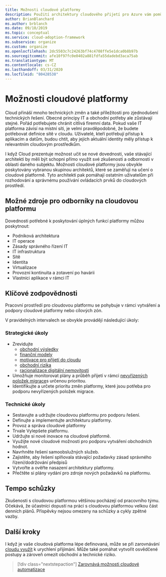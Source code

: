```yaml
---
title: Možnosti cloudové platformy
description: Použití architektury cloudového přijetí pro Azure vám pomůže pochopit vytváření schopností cloudových platforem.
author: BrianBlanchard
ms.author: brblanch
ms.date: 09/10/2019
ms.topic: conceptual
ms.service: cloud-adoption-framework
ms.subservice: organize
ms.custom: organize
ms.openlocfilehash: 2dc5503c7c24263bf74c4708ffe5e1dca0b8b97b
ms.sourcegitcommit: afe10f97fc0e0402a881fdfa55dadebd3aca75ab
ms.translationtype: MT
ms.contentlocale: cs-CZ
ms.lasthandoff: 03/31/2020
ms.locfileid: "80428538"
---
```

# <a name="cloud-platform-capabilities"></a>Možnosti cloudové platformy

Cloud přináší mnoho technických změn a také příležitosti pro zjednodušení technických řešení. Obecné principy IT a obchodní potřeby ale zůstávají stejné. Pořád potřebujete chránit citlivá firemní data. Pokud vaše IT platforma závisí na místní síti, je velmi pravděpodobné, že budete potřebovat definice sítě v cloudu. Uživatelé, kteří potřebují přístup k aplikacím a datům, budou chtít, aby jejich aktuální identity měly přístup k relevantním cloudovým prostředkům.

I když Cloud prezentuje možnost učit se nové dovednosti, vaše stávající architekti by měli být schopni přímo využít své zkušenosti a odbornosti v oblasti daného subjektu. Možnosti cloudové platformy jsou obvykle poskytovány vybranou skupinou architektů, které se zaměřují na učení o cloudové platformě. Tyto architekti pak pomáhají ostatním uživatelům při rozhodování a správnému používání ovládacích prvků do cloudových prostředí.

## <a name="possible-sources-for-cloud-platform-expertise"></a>Možné zdroje pro odborníky na cloudovou platformu

Dovednosti potřebné k poskytování úplných funkcí platformy můžou poskytnout:

- Podniková architektura
- IT operace
- Zásady správného řízení IT
- IT infrastruktura
- Sítě
- Identita
- Virtualizace
- Provozní kontinuita a zotavení po havárii
- Vlastníci aplikace v rámci IT

## <a name="key-responsibilities"></a>Klíčové zodpovědnosti

Pracovní prostředí pro cloudovou platformu se pohybuje v rámci vytváření a podpory cloudové platformy nebo cílových zón.

V pravidelných intervalech se obvykle provádějí následující úkoly:

### <a name="strategic-tasks"></a>Strategické úkoly

- Zrevidujte
  - [obchodní výsledky](../strategy/business-outcomes/index.md)
  - [finanční modely](../strategy/financial-models.md)
  - [motivace pro přijetí do cloudu](../strategy/motivations.md)
  - [obchodní rizika](../govern/policy-compliance/risk-tolerance.md)
  - [racionalizace digitální nemovitosti](../digital-estate/index.md)
- Umožňuje monitorovat plány a průběh přijetí v rámci [nevyřízených položek migrace](../migrate/migration-considerations/assess/release-iteration-backlog.md)s určenou prioritou.
- Identifikujte a určete prioritu změn platformy, které jsou potřeba pro podporu nevyřízených položek migrace.

### <a name="technical-tasks"></a>Technické úkoly

- Sestavujte a udržujte cloudovou platformu pro podporu řešení.
- Definujte a implementujte architekturu platformy.
- Provoz a správa cloudové platformy
- Trvale Vylepšete platformu.
- Udržujte si nové inovace na cloudové platformě.
- Využijte nové cloudové možnosti pro podporu vytváření obchodních hodnot.
- Navrhněte řešení samoobslužných služeb.
- Zajistěte, aby řešení splňovala stávající požadavky zásad správného řízení/dodržování předpisů
- Vytvořte a ověřte nasazení architektury platformy.
- Přečtěte si plány vydání pro zdroje nových požadavků na platformu.

## <a name="meeting-cadence"></a>Tempo schůzky

Zkušenosti s cloudovou platformou většinou pocházejí od pracovního týmu. Očekává, že účastníci dopustí na práci s cloudovou platformou velkou část denních plánů. Příspěvky nejsou omezeny na schůzky a cykly zpětné vazby.

## <a name="next-steps"></a>Další kroky

I když je vaše cloudová platforma lépe definovaná, může se při zarovnávání [cloudu využít](./cloud-automation.md) k urychlení přijímání. Může také pomáhat vytvořit osvědčené postupy a zároveň omezit obchodní a technické riziko.

> [!div class="nextstepaction"]
> [Zarovnává možnosti cloudové automatizace](./cloud-automation.md)
